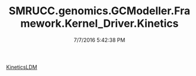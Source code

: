 ﻿---
title: SMRUCC.genomics.GCModeller.Framework.Kernel_Driver.Kinetics
date: 7/7/2016 5:42:38 PM
---

[KineticsLDM](T-SMRUCC.genomics.GCModeller.Framework.Kernel_Driver.Kinetics.KineticsLDM.html)

